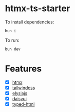 # htmx-ts-starter

To install dependencies:

```bash
bun i
```

To run:

```bash
bun dev
```

# Features

- [x] [htmx](https://htmx.org/)
- [x] [tailwindcss](https://tailwindcss.com/)
- [x] [elysiajs](https://elysiajs.com/)
- [x] [daisyui](https://daisyui.com/)
- [x] [typed-html](https://github.com/trueadm/typed-html)
